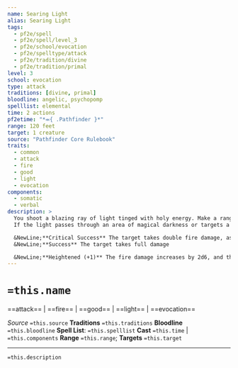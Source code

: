 ```yaml
---
name: Searing Light
alias: Searing Light
tags:
  - pf2e/spell
  - pf2e/spell/level_3
  - pf2e/school/evocation
  - pf2e/spelltype/attack
  - pf2e/tradition/divine
  - pf2e/tradition/primal
level: 3
school: evocation
type: attack
traditions: [divine, primal]
bloodline: angelic, psychopomp
spelllist: elemental
time: 2 actions
pf2etime: "*⬺{ .Pathfinder }*"
range: 120 feet
target: 1 creature
source: "Pathfinder Core Rulebook"
traits:
  - common
  - attack
  - fire
  - good
  - light
  - evocation
components:
  - somatic
  - verbal
description: >
  You shoot a blazing ray of light tinged with holy energy. Make a ranged spell attack. The ray deals 5d6 fire damage. If the target is a fiend or undead, you deal an extra 5d6 good damage.
  If the light passes through an area of magical darkness or targets a creature affected by magical darkness, searing light attempts to counteract the darkness. If you need to determine whether the light passes through an area of darkness, draw a line between yourself and the spell's target

  &NewLine;**Critical Success** The target takes double fire damage, as well as double good damage if a fiend or undead.
  &NewLine;**Success** The target takes full damage

  &NewLine;**Heightened (+1)** The fire damage increases by 2d6, and the good damage against fiends and undead increases by 2d6.
---
```

# `=this.name`
==attack== | ==fire== | ==good== | ==light== | ==evocation==

*Source* `=this.source`
**Traditions** `=this.traditions`
**Bloodline** `=this.bloodline`
**Spell List**: `=this.spelllist`
**Cast** `=this.time` | `=this.components`
**Range** `=this.range`; **Targets** `=this.target`

***
`=this.description`